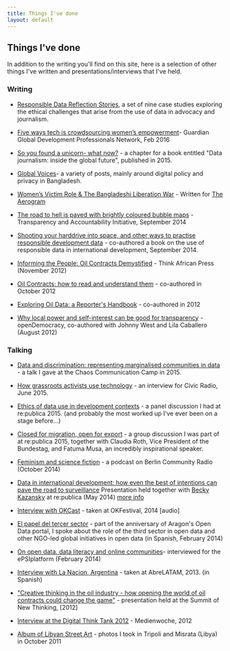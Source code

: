 ```yaml
---
title: Things I've done
layout: default
---
```


## Things I've done 

In addition to the writing you'll find on this site, here is a selection of other things I've written and presentations/interviews that I've held.

### Writing

* [Responsible Data Reflection Stories](https://responsibledata.io/reflection-stories/), a set of nine case studies exploring the ethical challenges that arise from the use of data in advocacy and journalism.

* [Five ways tech is crowdsourcing women’s empowerment](http://www.theguardian.com/global-development-professionals-network/2016/feb/03/five-ways-tech-crowdsourcing-womens-empowerment)- Guardian Global Development Professionals Network, Feb 2016

* [So you found a unicorn- what now?](http://zararah.net/blog/2015/11/12/data-journalism-book/) - a chapter for a book entitled "Data journalism: inside the global future", published in 2015.

* [Global Voices](https://globalvoices.org/author/zararahman/)- a variety of posts, mainly around digital policy and privacy in Bangladesh.

* [Women’s Victim Role & The Bangladeshi Liberation War](http://theaerogram.com/women-bangladeshi-liberation-war/) - Written for [The Aerogram](http://theaerogram.com/)

* [The road to hell is paved with brightly coloured bubble maps](http://tech.transparency-initiative.org/zara-rahman-the-road-to-hell-is-paved-with-brightly-coloured-bubble-maps/) - Transparency and Accountability Initiative, September 2014

* [Shooting your harddrive into space, and other ways to practise responsible development data](https://responsibledata.io/ways-to-practise-responsible-development-data/) - co-authored a book on the use of responsible data in international development, September 2014.

* [Informing the People: Oil Contracts Demystified](http://thinkafricapress.com/legal/openoil-informing-nation-oil-contracts-demystified) - Think African Press (November 2012)

* [Oil Contracts: how to read and understand them](http://openoil.net/understanding-oil-contracts/) - co-authored in October 2012

* [Exploring Oil Data: a Reporter's Handbook](http://openoil.net/exploring-oil-data/) - co-authored in 2012

* [Why local power and self-interest can be good for transparency](https://www.opendemocracy.net/zara-rahman-johnny-west-lila-caballero/why-local-power-and-self-interest-can-be-good-for-transparenc) - openDemocracy, co-authored with Johnny West and Lila Caballero (August 2012)

### Talking

* [Data and discrimination: representing marginalised communities in data](https://media.ccc.de/v/camp2015-6876-data_and_discrimination_representing_marginalised_communities_in_data) - a talk I gave at the Chaos Communication Camp in 2015.

* [How grassroots activists use technology](http://www.techforgood.global/blog/civic-radio-interview-with-zahra-rahman-how-grassr/) - an interview for Civic Radio, June 2015.

* [Ethics of data use in development contexts](https://re-publica.de/en/session/big-problems-big-data-little-privacy-ethics-data-use-developent-contexts) - a panel discussion I had at re:publica 2015. (and probably the most worked up I've ever been on a stage before...)

* [Closed for migration, open for export](https://re-publica.de/en/session/closed-migration-open-export) - a group discussion I was part of at re:publica 2015, together with Claudia Roth, Vice President of the Bundestag, and Fatuma Musa, an incredibly inspirational speaker.

* [Feminism and science fiction](https://soundcloud.com/berlincommunityradio/hystereo-4-feminist-science-fiction) - a podcast on Berlin Community Radio (October 2014)

* [Data in international development: how even the best of intentions can pave the road to surveillance](https://www.youtube.com/watch?v=Bj1xcE4BUbc) Presentation held together with [Becky Kazansky](http://www.beckykazansky.com/) at re:publica (May 2014) [more info](http://14.re-publica.de/session/data-international-development-how-even-best-intentions-can-pave-road-surveillance)

* [Interview with OKCast](http://okcast.org/2014/07/okfestival-2014-zara-rahman-school-of-data-mini-interview/) - taken at OKFestival, 2014 [audio]

* [El papel del tercer sector](https://www.youtube.com/watch?v=0Chzuu2cb8o) - part of the anniversary of Aragon's Open Data portal, I spoke about the role of the third sector in open data and other NGO-led global initiatives in open data (in Spanish, February 2014)

* [On open data, data literacy and online communities](http://vimeo.com/88866898)- interviewed for the ePSIplatform (February 2014)

* [Interview with La Nacion, Argentina](https://www.youtube.com/watch?v=5Fx6ZuIr7Xg) - taken at AbreLATAM, 2013. (in Spanish)

* ["Creative thinking in the oil industry - how opening the world of oil contracts could change the game"](http://open-strategies.de/sessions/creative-thinking-in-the-oil-industry-how-opening-the-world-of-oil-contracts-could-change-t) - presentation held at the Summit of New Thinking, [2012]

* [Interview at the Digital Think Tank 2012](http://vimeo.com/49771193) - Medienwoche, 2012

* [Album of Libyan Street Art](http://libyanstreetart.blogspot.de/2011/11/libyan-street-art-collection-open-oil.html) - photos I took in Tripoli and Misrata (Libya) in October 2011
